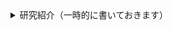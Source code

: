 <details>
<summary>研究紹介（一時的に書いておきます）</summary>

## 🐋 水環境工学研究室

渡辺先生の研究グループと平川の研究グループがあります．

私の方は，
***「プログラムを直に扱って流体と物体の相互作用に関する数値解析を行う」***
方で，下のメンバーがいます．

* 4年生：5名
* 修士1年生：1名

### ✍️ 指導方針や研究環境

* 4年生は就職活動が終わるまでは忙しいと思うので，研究はゆっくり進めてもらっています
* 研究の質問はいつでも来て下さい
* プログラミングに膨大な時間を費やすことができる人は向いていると思います
* 創造工房実習は，4年生が行っている研究に沿った内容を行います
* 基本4年生が使っていますが，研究室にはMacのPCがあります

### 📚 研究テーマ

自分のやりたいことがある学生には，それに沿った研究をしてもらっています．
それ以外の学生は，以下のようなテーマを中心に研究を進めています．

- 境界要素法（BEM-MEL）の高効率化（[Longuet-Higgins](https://en.wikipedia.org/wiki/Michael_S._Longuet-Higgins)が発案した方法です．かなり発展させれた気がします）
- 境界要素法（BEM-MEL）を使ったバージ型浮体の動揺解析
- 陽解法型SPH（EISPH）の開発
- 水棲動物の効率的な遊泳法に関する研究（[James Lighthill](https://en.wikipedia.org/wiki/James_Lighthill)も関心があった内容なので個人的にはもっとやりたい内容です）

## 👤 自己紹介

- 💻 流体の流れを数値的にシミュレートする研究をしています．海洋の波や流れの計算に興味が湧き，研究を始めました
- 🛠️ 大学院のときはスペクトル法を学んでいましたが，現在は**境界要素法**と**粒子法**を用いたソフトウェア開発を行っています

理論にも興味はありますが，何よりもまず現実の現象をシミュレートできるソフトを作りたいと思っています．

### 🚢 研究と開発

主に[浮体式洋上風力発電](https://en.wikipedia.org/wiki/Floating_wind_turbine)に関する研究を行っています．
浮体の動揺や係留索に関連する数値シミュレーションの需要は，今後増えていくと考えられます．
現在すでに[OrcaFlex](https://www.orcina.com/)や[WAMIT](https://www.wamit.com/)といった商用ソフトウェアがありますが，
現在の目標は，多くの浮体を含めウィンドファーム全領域をシミュレートできる
計算手法を提案することと，実用的なソフトウェアを開発することです．

* 境界要素法を使った浮体動揺解析ソフト
    - 説明 : 境界要素法は，流体の運動方程式を流体境界上で解く手法です 
    - 使用言語 : [C++](https://en.wikipedia.org/wiki/C%2B%2B), [python](https://www.python.org/) 
    - リンク : [build_bem](https://github.com/tomoakihirakawa/cpp/blob/main/builds/build_bem/README.md) 

<table style="border-collapse:collapse;border:2;cellspacing:5;cellpadding:5;">
<tr>
<td>
<img src="sample0.gif" width="220px" alt="Sample 0 Image">
</td>
<td>
<img src="sample1.gif" width="220px" alt="Sample 1 Image">
</td>
</tr>
</table>

* 粒子法を使った流体物体相互作用解析ソフト
    - 説明 : 粒子法は，粒子の集まりで流体を表現し，流体の運動方程式を解く手法です
    - 使用言語 : [C++](https://en.wikipedia.org/wiki/C%2B%2B), [python](https://www.python.org/) 
    - リンク : [build_sph](https://github.com/tomoakihirakawa/cpp/blob/main/builds/build_sph/README.md)

### 👩‍💻 数値解析を中心とした研究の魅力

興味のある現象を理解し上手に説明することを研究目的とする人が多いと思います．
私もそうです．もっと言えば，数値解析を通して，その現象を理解することが好きです．
というのも，自分が設定した条件下で，その現象を完璧に再現できれば，
その現象をある程度は理解できたと考えるからです．

**数値解析手法**は，数学とプログラミングを組み合わせ，以下の様な問題を解くものです．
既に多くの手法が開発されています．この問題はあらゆる分野で見られるため，数値解析はとても有用です，
ゲームに限らず単純なアプリにも数値解析手法が使われていますし，
今これを見るために使っているPCやスマホの中にも，数値解析手法が組み込まれています．

<table style="border-collapse:collapse;border:2;cellspacing:5;cellpadding:5;">
<tr>
<td><a href="https://github.com/tomoakihirakawa/cpp/blob/main/builds/build_intepolation/README.md">関数近似/補間</a></td>
<td>←関数の微分</td>
<td><a href="https://github.com/tomoakihirakawa/cpp/blob/main/builds/build_integration/README.md">関数の積分</a></td>
<td><a href="https://github.com/tomoakihirakawa/cpp/blob/main/builds/build_root_finding/README.md">方程式の根を求める</a></td>
<td><a href="https://github.com/tomoakihirakawa/cpp/blob/main/builds/build_eigen_value/README.md">固有値問題の解法</a></td>
</tr>

<tr>
<td><a href="https://github.com/tomoakihirakawa/cpp/blob/main/builds/build_system_of_linear_eqs/README.md">線形方程式の解法</a>
<td><a href="https://github.com/tomoakihirakawa/cpp/blob/main/builds/build_ODE/README.md">常微分方程式の解法</a></td>
<td>偏微分方程式の解法</td>
<td><a href="https://github.com/tomoakihirakawa/cpp/blob/main/builds/build_Network/README.md">幾何学（格子生成/データ構造）</a>
</td>
</tr>
</table>

この数値解析手法を組み合わせ，物理現象を表す方程式を数値的に解くことで，現象をシミュレートすることができます．

<!-- #### 有用で普遍的な知識が身につけざるを得ない -->

十分に理解しないまま作成したプログラムで得られる結果は，実際の現象と大きく異なることが多いです．
適当でも結果が得られることもありますが，いろいろと試すうちにおかしいことに気づくことが多いです．
そのため，力学・数学・プログラミングの正確な理解がこの研究を行う上で重要です．
反対に言えば，この研究を通して，力学・数学・プログラミングを正確に学んでいくことができます．
私にとって，これがこの研究の魅力です．

<!-- ## ✉️ 連絡先

- 📧 Email: hirakawa`at`gipc.akita-u.ac.jp
- 🌐 Website: [秋田大学研究者総覧](https://akitauinfo.akita-u.ac.jp/html/100000862_ja.html?k=%E5%B9%B3%E5%B7%9D), [researchmap](https://researchmap.jp/tomoakihirakawa) -->

</details>